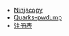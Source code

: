 - [Ninjacopy](https://github.com/xiaoy-sec/Pentest_Note/blob/master/wiki/HASH操作/缓存HASH获取/Ninjacopy.md)
- [Quarks-pwdump](https://github.com/xiaoy-sec/Pentest_Note/blob/master/wiki/HASH操作/缓存HASH获取/Quarks-pwdump.md)
- [注册表](https://github.com/xiaoy-sec/Pentest_Note/blob/master/wiki/HASH操作/缓存HASH获取/注册表.md)